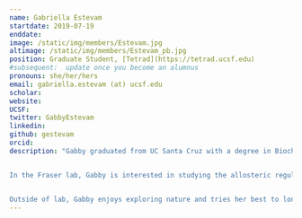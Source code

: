 ```yaml
---
name: Gabriella Estevam
startdate: 2019-07-19
enddate:
image: /static/img/members/Estevam.jpg
altimage: /static/img/members/Estevam_pb.jpg
position: Graduate Student, [Tetrad](https://tetrad.ucsf.edu)
#subsequent:  update once you become an alumnus
pronouns: she/her/hers
email: gabriella.estevam (at) ucsf.edu
scholar:
website:
UCSF:
twitter: GabbyEstevam
linkedin:
github: gestevam
orcid:
description: "Gabby graduated from UC Santa Cruz with a degree in Biochemistry and Molecular Biology. As an undergraduate, she studied the structure and dynamics of telomeres and telomerase under the mentorship of [Dr. Michael Stone](https://www.chemistry.ucsc.edu/about/directory-page.php?uid=mds), where her focus was on developing a high-throughput platform to study telomere lengthening.


In the Fraser lab, Gabby is interested in studying the allosteric regulation of kinase activity through molecular and structural biology.


Outside of lab, Gabby enjoys exploring nature and tries her best to longboard."
---
```

